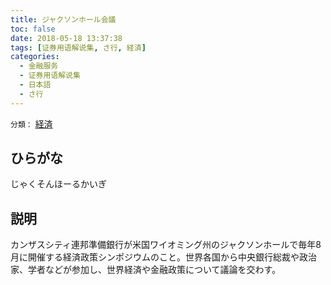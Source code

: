 ```yaml
---
title: ジャクソンホール会議
toc: false
date: 2018-05-18 13:37:38
tags: [证券用语解说集, さ行, 経済]
categories:
  - 金融服务
  - 证券用语解说集
  - 日本語
  - さ行
---
```


`分類：` [経済](/tags/経済/)

## ひらがな

じゃくそんほーるかいぎ

## 説明

カンザスシティ連邦準備銀行が米国ワイオミング州のジャクソンホールで毎年8月に開催する経済政策シンポジウムのこと。世界各国から中央銀行総裁や政治家、学者などが参加し、世界経済や金融政策について議論を交わす。
